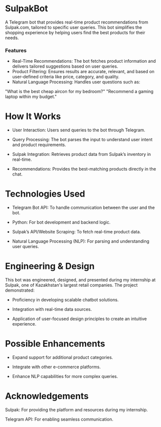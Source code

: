 # SulpakBot

A Telegram bot that provides real-time product recommendations from Sulpak.com, tailored to specific user queries. This bot simplifies the shopping experience by helping users find the best products for their needs.

### Features
- Real-Time Recommendations: The bot fetches product information and delivers tailored suggestions based on user queries.
- Product Filtering: Ensures results are accurate, relevant, and based on user-defined criteria like price, category, and quality.
- Natural Language Processing: Handles user questions such as:

"What is the best cheap aircon for my bedroom?"
 "Recommend a gaming laptop within my budget."

# How It Works

- User Interaction: Users send queries to the bot through Telegram.

- Query Processing: The bot parses the input to understand user intent and product requirements.

- Sulpak Integration: Retrieves product data from Sulpak’s inventory in real-time.

- Recommendations: Provides the best-matching products directly in the chat.

# Technologies Used

- Telegram Bot API: To handle communication between the user and the bot.

- Python: For bot development and backend logic.

- Sulpak’s API/Website Scraping: To fetch real-time product data.

- Natural Language Processing (NLP): For parsing and understanding user queries.

# Engineering & Design

This bot was engineered, designed, and presented during my internship at Sulpak, one of Kazakhstan's largest retail companies. The project demonstrated:

- Proficiency in developing scalable chatbot solutions.

- Integration with real-time data sources.

- Application of user-focused design principles to create an intuitive experience.

# Possible Enhancements

- Expand support for additional product categories.

- Integrate with other e-commerce platforms.

- Enhance NLP capabilities for more complex queries.


# Acknowledgements

Sulpak: For providing the platform and resources during my internship.

Telegram API: For enabling seamless communication.
